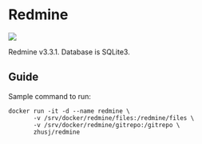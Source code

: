 # Redmine

![](https://images.microbadger.com/badges/image/zhusj/redmine.svg)

Redmine v3.3.1. Database is SQLite3.

## Guide

Sample command to run:

```
docker run -it -d --name redmine \
       -v /srv/docker/redmine/files:/redmine/files \
       -v /srv/docker/redmine/gitrepo:/gitrepo \
       zhusj/redmine
```
